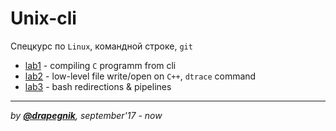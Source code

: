 # Unix-cli
Спецкурс по `Linux`, командной строке, `git`

* [lab1](https://github.com/Drapegnik/bsu/tree/master/unix-cli/lab1) - compiling `C` programm from cli
* [lab2](https://github.com/Drapegnik/bsu/tree/master/unix-cli/lab2) - low-level file write/open on `C++`, `dtrace` command
* [lab3](https://github.com/Drapegnik/bsu/tree/master/unix-cli/lab3) - bash redirections & pipelines

***
*by [**@drapegnik**](https://github.com/Drapegnik), september'17 - now*
